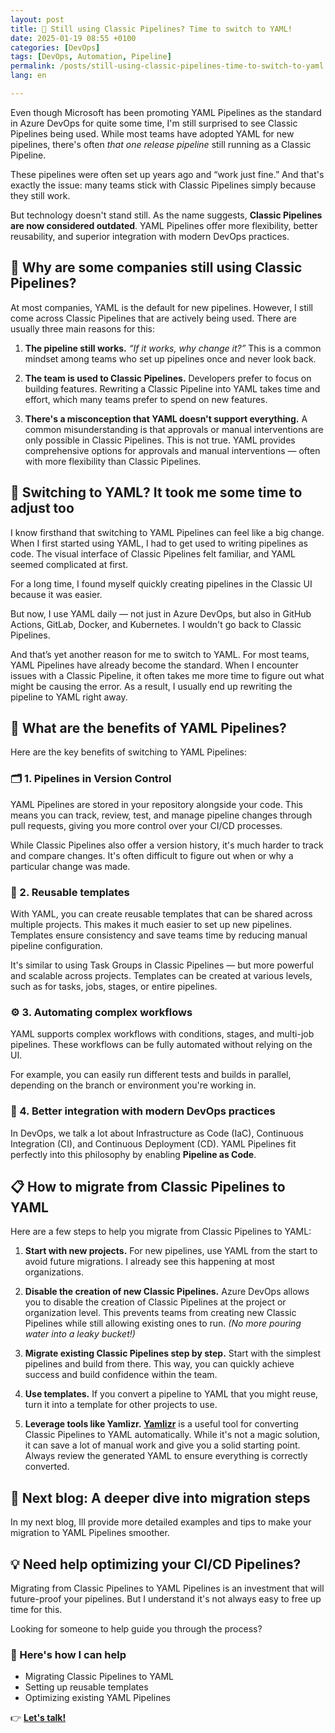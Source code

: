 ```yaml
---
layout: post
title: 🧪 Still using Classic Pipelines? Time to switch to YAML!
date: 2025-01-19 08:55 +0100
categories: [DevOps]
tags: [DevOps, Automation, Pipeline]
permalink: /posts/still-using-classic-pipelines-time-to-switch-to-yaml
lang: en

---
```


Even though Microsoft has been promoting YAML Pipelines as the standard in
Azure DevOps for quite some time, I'm still surprised to see Classic
Pipelines being used. While most teams have adopted YAML for new pipelines,
there's often *that one release pipeline* still running as a Classic Pipeline.

These pipelines were often set up years ago and “work just fine.” And that's
exactly the issue: many teams stick with Classic Pipelines simply because
they still work.

But technology doesn't stand still. As the name suggests, **Classic
Pipelines are now considered outdated**. YAML Pipelines offer more
flexibility, better reusability, and superior integration with modern DevOps
practices.

## 🤔 Why are some companies still using Classic Pipelines?

At most companies, YAML is the default for new pipelines. However, I still
come across Classic Pipelines that are actively being used. There are
usually three main reasons for this:

1. **The pipeline still works.**
 _“If it works, why change it?”_ This is a common mindset among teams who
 set up pipelines once and never look back.

2. **The team is used to Classic Pipelines.**
 Developers prefer to focus on building features. Rewriting a Classic
 Pipeline into YAML takes time and effort, which many teams prefer to
 spend on new features.

3. **There's a misconception that YAML doesn't support everything.**
 A common misunderstanding is that approvals or manual interventions are
 only possible in Classic Pipelines. This is not true. YAML provides
 comprehensive options for approvals and manual interventions — often
 with more flexibility than Classic Pipelines.

## 🚀 Switching to YAML? It took me some time to adjust too

I know firsthand that switching to YAML Pipelines can feel like a big
change. When I first started using YAML, I had to get used to writing
pipelines as code. The visual interface of Classic Pipelines felt familiar,
and YAML seemed complicated at first.

For a long time, I found myself quickly creating pipelines in the Classic
UI because it was easier.

But now, I use YAML daily — not just in Azure DevOps, but also in GitHub
Actions, GitLab, Docker, and Kubernetes. I wouldn't go back to Classic
Pipelines.

And that’s yet another reason for me to switch to YAML. For most teams,
YAML Pipelines have already become the standard. When I encounter issues with a
Classic Pipeline, it often takes me more time to figure out what might be
causing the error.
As a result, I usually end up rewriting the pipeline to YAML right away.

## 🌟 What are the benefits of YAML Pipelines?

Here are the key benefits of switching to YAML Pipelines:

### 🗂️ 1. Pipelines in Version Control

YAML Pipelines are stored in your repository alongside your code. This
means you can track, review, test, and manage pipeline changes through pull
requests, giving you more control over your CI/CD processes.

While Classic Pipelines also offer a version history, it's much harder to
track and compare changes. It's often difficult to figure out when or why a
particular change was made.

### 🔄 2. Reusable templates

With YAML, you can create reusable templates that can be shared across
multiple projects. This makes it much easier to set up new pipelines.
Templates ensure consistency and save teams time by reducing manual
pipeline configuration.

It's similar to using Task Groups in Classic Pipelines — but more powerful
and scalable across projects. Templates can be created at various levels,
such as for tasks, jobs, stages, or entire pipelines.

### ⚙️ 3. Automating complex workflows

YAML supports complex workflows with conditions, stages, and multi-job
pipelines. These workflows can be fully automated without relying on the
UI.

For example, you can easily run different tests and builds in parallel,
depending on the branch or environment you're working in.

### 🔐 4. Better integration with modern DevOps practices

In DevOps, we talk a lot about Infrastructure as Code (IaC), Continuous
Integration (CI), and Continuous Deployment (CD). YAML Pipelines fit
perfectly into this philosophy by enabling **Pipeline as Code**.

## 📋 How to migrate from Classic Pipelines to YAML

Here are a few steps to help you migrate from Classic Pipelines to YAML:

1. **Start with new projects.**
 For new pipelines, use YAML from the start to avoid future migrations. I
 already see this happening at most organizations.

2. **Disable the creation of new Classic Pipelines.**
 Azure DevOps allows you to disable the creation of Classic Pipelines at
 the project or organization level. This prevents teams from creating new
 Classic Pipelines while still allowing existing ones to run.
 _(No more pouring water into a leaky bucket!)_

3. **Migrate existing Classic Pipelines step by step.**
 Start with the simplest pipelines and build from there. This way, you
 can quickly achieve success and build confidence within the team.

4. **Use templates.**
 If you convert a pipeline to YAML that you might reuse, turn it into a
 template for other projects to use.

5. **Leverage tools like Yamlizr.**
 [**Yamlizr**](https://github.com/f2calv/yamlizr)
 is a useful tool for converting Classic Pipelines to YAML automatically.
 While it's not a magic solution, it can save a lot of manual work and
 give you a solid starting point. Always review the generated YAML to
 ensure everything is correctly converted.

## 🔧 Next blog: A deeper dive into migration steps

In my next blog, Ill provide more detailed examples and tips to make your
migration to YAML Pipelines smoother.

## 💡 Need help optimizing your CI/CD Pipelines?

Migrating from Classic Pipelines to YAML Pipelines is an investment that
will future-proof your pipelines. But I understand it's not always easy to
free up time for this.

Looking for someone to help guide you through the process?

### 🎯 Here's how I can help

- Migrating Classic Pipelines to YAML
- Setting up reusable templates
- Optimizing existing YAML Pipelines

👉 [**Let's talk!**](mailto:info@mikebeemsterboer.nl)

